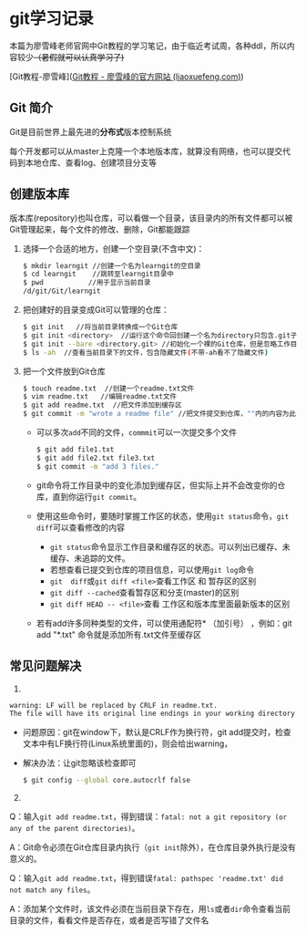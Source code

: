 # git学习记录

本篇为廖雪峰老师官网中Git教程的学习笔记，由于临近考试周，各种ddl，所以内容较少~~（暑假就可以认真学习了)~~

[Git教程-廖雪峰]([Git教程 - 廖雪峰的官方网站 (liaoxuefeng.com)](https://www.liaoxuefeng.com/wiki/896043488029600))



## Git 简介

Git是目前世界上最先进的**分布式**版本控制系统

每个开发都可以从master上克隆一个本地版本库，就算没有网络，也可以提交代码到本地仓库、查看log、创建项目分支等



## 创建版本库

版本库(repository)也叫仓库，可以看做一个目录，该目录内的所有文件都可以被Git管理起来，每个文件的修改、删除，Git都能跟踪

1. 选择一个合适的地方，创建一个空目录(不含中文)：

   ```bash
   $ mkdir learngit //创建一个名为learngit的空目录
   $ cd learngit    //跳转至learngit目录中
   $ pwd           //用于显示当前目录
   /d/git/Git/learngit
   ```

2. 把创建好的目录变成Git可以管理的仓库：

   ```bash
   $ git init   //将当前目录转换成一个Git仓库
   $ git init <directory>  //运行这个命令回创建一个名为directory只包含.git子目录的空目录
   $ git init --bare <directory.git> //初始化一个裸的Git仓库，但是忽略工作目录。共享仓库应该总是用--bare标记创建
   $ ls -ah  //查看当前目录下的文件，包含隐藏文件(不带-ah看不了隐藏文件)
   ```

3. 把一个文件放到Git仓库

   ```bash
   $ touch readme.txt  //创建一个readme.txt文件
   $ vim readme.txt   //编辑readme.txt文件
   $ git add readme.txt  //把文件添加到缓存区
   $ git commit -m "wrote a readme file" //把文件提交到仓库，""内的内容为此次commit的说明
   ```

   - 可以多次`add`不同的文件，`commmit`可以一次提交多个文件

     ```bash
     $ git add file1.txt
     $ git add file2.txt file3.txt
     $ git commit -m "add 3 files."
     ```

   - git命令将工作目录中的变化添加到缓存区，但实际上并不会改变你的仓库，直到你运行`git commit`。

   - 使用这些命令时，要随时掌握工作区的状态，使用`git status`命令，`git diff`可以查看修改的内容

     - `git status`命令显示工作目录和缓存区的状态。可以列出已缓存、未缓存、未追踪的文件。
     - 若想查看已提交到仓库的项目信息，可以使用`git log`命令
     - `git  diff`或`git diff <file>`查看工作区 和 暂存区的区别
     - `git diff --cached`查看暂存区和分支(master)的区别
     - `git diff HEAD -- <file>`查看 工作区和版本库里面最新版本的区别

   - 若有add许多同种类型的文件，可以使用通配符* （加引号） ，例如：git add "*.txt" 命令就是添加所有.txt文件至缓存区



## 常见问题解决

1. 

   ```bash
   warning: LF will be replaced by CRLF in readme.txt.
   The file will have its original line endings in your working directory
   ```

   - 问题原因：git在window下，默认是CRLF作为换行符，git add提交时，检查文本中有LF换行符(Linux系统里面的)，则会给出warning，

   - 解决办法：让git忽略该检查即可

     ```bash
     $ git config --global core.autocrlf false
     ```

2. 

Q：输入`git add readme.txt`，得到错误：`fatal: not a git repository (or any of the parent directories)`。

A：Git命令必须在Git仓库目录内执行（`git init`除外），在仓库目录外执行是没有意义的。

Q：输入`git add readme.txt`，得到错误`fatal: pathspec 'readme.txt' did not match any files`。

A：添加某个文件时，该文件必须在当前目录下存在，用`ls`或者`dir`命令查看当前目录的文件，看看文件是否存在，或者是否写错了文件名
